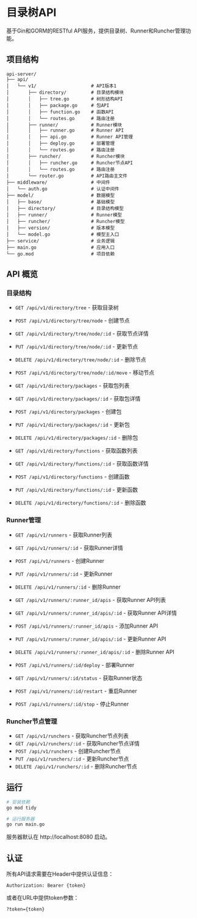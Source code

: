 # 目录树API

基于Gin和GORM的RESTful API服务，提供目录树、Runner和Runcher管理功能。

## 项目结构

```
api-server/
├── api/
│   └── v1/                    # API版本1
│       ├── directory/         # 目录结构模块
│       │   ├── tree.go        # 树形结构API
│       │   ├── package.go     # 包API
│       │   ├── function.go    # 函数API
│       │   └── routes.go      # 路由注册
│       ├── runner/            # Runner模块
│       │   ├── runner.go      # Runner API
│       │   ├── api.go         # Runner API管理
│       │   ├── deploy.go      # 部署管理
│       │   └── routes.go      # 路由注册
│       ├── runcher/           # Runcher模块
│       │   ├── runcher.go     # Runcher节点API
│       │   └── routes.go      # 路由注册
│       └── router.go          # API路由主文件
├── middleware/                # 中间件
│   └── auth.go                # 认证中间件
├── model/                     # 数据模型
│   ├── base/                  # 基础模型
│   ├── directory/             # 目录结构模型
│   ├── runner/                # Runner模型
│   ├── runcher/               # Runcher模型
│   ├── version/               # 版本模型
│   └── model.go               # 模型主入口
├── service/                   # 业务逻辑
├── main.go                    # 应用入口
└── go.mod                     # 项目依赖
```

## API 概览

### 目录结构

- `GET /api/v1/directory/tree` - 获取目录树
- `POST /api/v1/directory/tree/node` - 创建节点
- `GET /api/v1/directory/tree/node/:id` - 获取节点详情
- `PUT /api/v1/directory/tree/node/:id` - 更新节点
- `DELETE /api/v1/directory/tree/node/:id` - 删除节点
- `POST /api/v1/directory/tree/node/:id/move` - 移动节点

- `GET /api/v1/directory/packages` - 获取包列表
- `GET /api/v1/directory/packages/:id` - 获取包详情
- `POST /api/v1/directory/packages` - 创建包
- `PUT /api/v1/directory/packages/:id` - 更新包
- `DELETE /api/v1/directory/packages/:id` - 删除包

- `GET /api/v1/directory/functions` - 获取函数列表
- `GET /api/v1/directory/functions/:id` - 获取函数详情
- `POST /api/v1/directory/functions` - 创建函数
- `PUT /api/v1/directory/functions/:id` - 更新函数
- `DELETE /api/v1/directory/functions/:id` - 删除函数

### Runner管理

- `GET /api/v1/runners` - 获取Runner列表
- `GET /api/v1/runners/:id` - 获取Runner详情
- `POST /api/v1/runners` - 创建Runner
- `PUT /api/v1/runners/:id` - 更新Runner
- `DELETE /api/v1/runners/:id` - 删除Runner

- `GET /api/v1/runners/:runner_id/apis` - 获取Runner API列表
- `GET /api/v1/runners/:runner_id/apis/:id` - 获取Runner API详情
- `POST /api/v1/runners/:runner_id/apis` - 添加Runner API
- `PUT /api/v1/runners/:runner_id/apis/:id` - 更新Runner API
- `DELETE /api/v1/runners/:runner_id/apis/:id` - 删除Runner API

- `POST /api/v1/runners/:id/deploy` - 部署Runner
- `GET /api/v1/runners/:id/status` - 获取Runner状态
- `POST /api/v1/runners/:id/restart` - 重启Runner
- `POST /api/v1/runners/:id/stop` - 停止Runner

### Runcher节点管理

- `GET /api/v1/runchers` - 获取Runcher节点列表
- `GET /api/v1/runchers/:id` - 获取Runcher节点详情
- `POST /api/v1/runchers` - 创建Runcher节点
- `PUT /api/v1/runchers/:id` - 更新Runcher节点
- `DELETE /api/v1/runchers/:id` - 删除Runcher节点

## 运行

```bash
# 安装依赖
go mod tidy

# 运行服务器
go run main.go
```

服务器默认在 http://localhost:8080 启动。

## 认证

所有API请求需要在Header中提供认证信息：

```
Authorization: Bearer {token}
```

或者在URL中提供token参数：

```
?token={token}
```